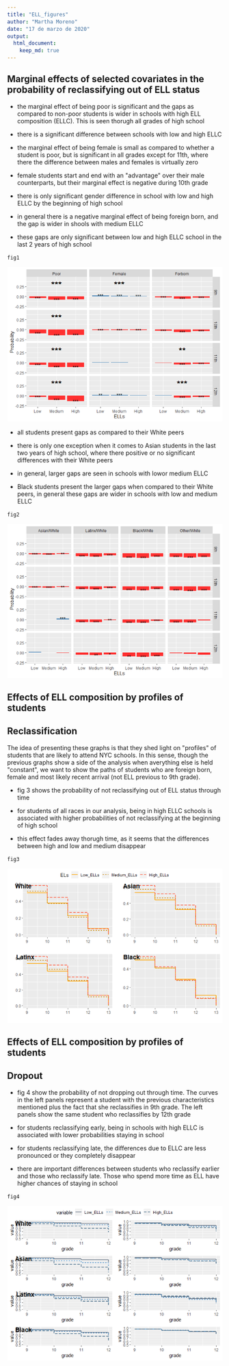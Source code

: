 ```yaml
---
title: "ELL_figures"
author: "Martha Moreno"
date: "17 de marzo de 2020"
output: 
  html_document:
    keep_md: true
---
```




## Marginal effects of selected covariates in the probability of reclassifying out of ELL status

- the marginal effect of being poor is significant and the gaps as compared to non-poor students is wider in schools with high ELL composition (ELLC). This is seen thorugh all grades of high school

- there is a significant difference between schools with low and high ELLC

- the marginal effect of being female is small as compared to whether a student is poor, but is significant in all grades except for 11th, where there the difference between males and females is virtually zero

- female students start and end with an "advantage" over their male counterparts, but their marginal effect is negative during 10th grade

- there is only significant gender difference in school with low and high ELLC by the beginning of high school

- in general there is a negative marginal effect of being foreign born, and the gap is wider in shools with medium ELLC

- these gaps are only significant between low and high ELLC school in the last 2 years of high school


```r
fig1
```

![](ELL_figures_files/figure-html/unnamed-chunk-1-1.png)<!-- -->

- all students present gaps as compared to their White peers

- there is only one exception when it comes to Asian students in the last two years of high school, where there positive or no significant differences with their White peers

- in general, larger gaps are seen in schools with lowor medium ELLC

- Black students present the larger gaps when compared to their White peers, in general these gaps are wider in schools with low and medium ELLC 


```r
fig2
```

![](ELL_figures_files/figure-html/unnamed-chunk-2-1.png)<!-- -->

## Effects of ELL composition by profiles of students
## Reclassification

The idea of presenting these graphs is that they shed light on "profiles" of students that are likely to attend NYC schools. In this sense, though the previous graphs show a side of the analysis when averything else is held "constant", we want to show the paths of students who are foreign born, female and most likely recent arrival (not ELL previous to 9th grade).

- fig 3 shows the probability of not reclassifying out of ELL status through time

- for students of all races in our analysis, being in high ELLC schools is associated with higher probabilities of not reclassifying at the beginning of high school

- this effect fades away thorugh time, as it seems that the differences between high and low and medium disappear



```r
fig3
```

![](ELL_figures_files/figure-html/unnamed-chunk-3-1.png)<!-- -->

## Effects of ELL composition by profiles of students
## Dropout

- fig 4 show the probability of not dropping out through time. The curves in the left panels represent a student with the previous characteristics mentioned plus the fact that she reclassifies in 9th grade. The left panels show the same student who reclassifies by 12th grade

- for students reclassifying early, being in schools with high ELLC is associated with lower probabilities staying in school 

- for students reclassifying late, the differences due to ELLC are less pronounced or they completely disappear 

- there are important differences between students who reclassify earlier and those who reclassify late. Those who spend more time as ELL have higher chances of staying in school


```r
fig4
```

![](ELL_figures_files/figure-html/unnamed-chunk-4-1.png)<!-- -->
